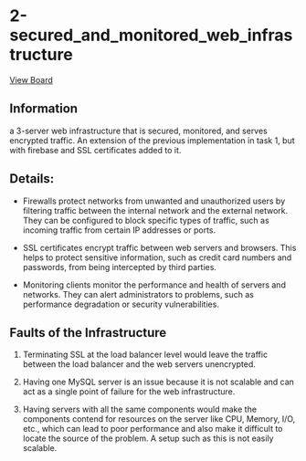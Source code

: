 # 2-secured_and_monitored_web_infrastructure



[View Board](https://docs.google.com/drawings/d/1jlx12VYUqHCsbFAGWPMDoTAIweCOBeD6B0Srd7JNBtA/edit)


## Information
a 3-server web infrastructure that is secured, monitored, and serves encrypted traffic.
An extension of the previous implementation in task 1, but with firebase and SSL certificates added to it.

## Details: 


- Firewalls protect networks from unwanted and unauthorized users by filtering traffic between the internal network and the external network. They can be configured to block specific types of traffic, such as incoming traffic from certain IP addresses or ports.

- SSL certificates encrypt traffic between web servers and browsers. This helps to protect sensitive information, such as credit card numbers and passwords, from being intercepted by third parties.

- Monitoring clients monitor the performance and health of servers and networks. They can alert administrators to problems, such as performance degradation or security vulnerabilities.


## Faults of the Infrastructure


1. Terminating SSL at the load balancer level would leave the traffic between the load balancer and the web servers unencrypted.

2. Having one MySQL server is an issue because it is not scalable and can act as a single point of failure for the web infrastructure.

3. Having servers with all the same components would make the components contend for resources on the server like CPU, Memory, I/O, etc., which can lead to poor performance and also make it difficult to locate the source of the problem. A setup such as this is not easily scalable.
